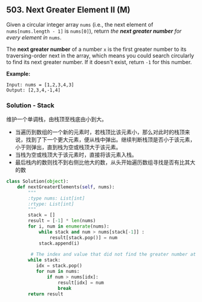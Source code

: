 ## 503. Next Greater Element II (M)

Given a circular integer array `nums` (i.e., the next element of `nums[nums.length - 1]` is `nums[0]`), return *the **next greater number** for every element in* `nums`.

The **next greater number** of a number `x` is the first greater number to its traversing-order next in the array, which means you could search circularly to find its next greater number. If it doesn't exist, return `-1` for this number.

**Example:**

```
Input: nums = [1,2,3,4,3]
Output: [2,3,4,-1,4]
```



### Solution - Stack

维护一个单调栈，由栈顶至栈底由小到大。

- 当遍历到数组的一个新的元素时，若栈顶比该元素小，那么对此时的栈顶来说，找到了下一个更大元素，便从栈中弹出。继续判断栈顶是否小于该元素，小于则弹出，直到栈为空或栈顶大于该元素。
- 当栈为空或栈顶大于该元素时，直接将该元素入栈。
- 最后栈内的数则找不到右侧比他大的数，从头开始遍历数组寻找是否有比其大的数

```python
class Solution(object):
    def nextGreaterElements(self, nums):
        """
        :type nums: List[int]
        :rtype: List[int]
        """
        stack = []
        result = [-1] * len(nums)
        for i, num in enumerate(nums):
            while stack and num > nums[stack[-1]] :
                result[stack.pop()] = num
            stack.append(i)
            
         # The index and value that did not find the greater number at right are in the stack
        while stack:
           idx = stack.pop()
           for num in nums:
               if num > nums[idx]:
                   result[idx] = num
                   break
        return result
```

